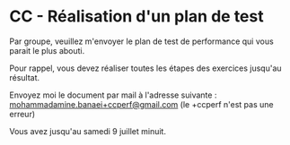 # CC - Réalisation d'un plan de test

Par groupe, veuillez m'envoyer le plan de test de performance qui vous parait le plus abouti.

Pour rappel, vous devez réaliser toutes les étapes des exercices jusqu'au résultat.

Envoyez moi le document par mail à l'adresse suivante : mohammadamine.banaei+ccperf@gmail.com
(le +ccperf n'est pas une erreur)

Vous avez jusqu'au samedi 9 juillet minuit.
